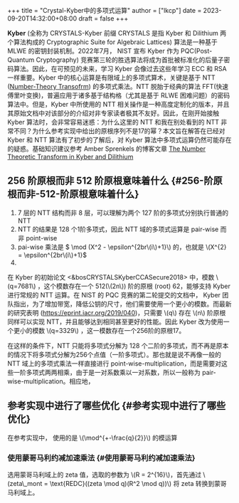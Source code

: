 +++
title = "Crystal-Kyber中的多项式运算"
author = ["lkcp"]
date = 2023-09-20T14:32:00+08:00
draft = false
+++

**Kyber** (全称为 CRYSTALS-Kyber 前缀 CRYSTALS 是指 Kyber 和 Dilithium 两个算法构成的 Cryptographic Suite for Algebraic Lattices) 算法是一种基于 MLWE 的密钥封装机制。2022年7月， NIST 宣布 Kyber 作为 PQC(Post-Quantum Cryptography) 竞赛第三轮的胜选算法将成为首批被标准化的后量子密码算法。因此，在可预见的未来，学习 Kyber 会像过去这些年学习 ECC 和 RSA 一样重要。Kyber 中的核心运算是有限域上的多项式算术，关键是基于 NTT ([Number-Theory Transofrm](https://www.google.com/url?sa=t&rct=j&q=&esrc=s&source=web&cd=&cad=rja&uact=8&ved=2ahUKEwjN5fOoyriBAxV5h1YBHXiYAs0QFnoECB4QAQ&url=https%3A%2F%2Fen.wikipedia.org%2Fwiki%2FDiscrete_Fourier_transform_over_a_ring&usg=AOvVaw1y5H8Od5Og_Kj-Qt5Pfpw6&opi=89978449)) 的多项式乘法。NTT 脱胎于经典的算法 FFT(快速傅里叶变换)，普遍应用于诸多基于结构格（尤其是基于 RLWE 困难问题）的密码算法中。但是，Kyber 中所使用的 NTT 相关操作是一种高度定制化的版本，并且其原始文档中对该部分的介绍对非专家读者极其不友好。因此，在刚开始接触 Kyber 算法时，会非常容易迷惑：为什么这里的 NTT 和我在别处看到的 NTT 非常不同？为什么参考实现中给出的原根序列不是17的幂？本文旨在解答在已经对 Kyber 和 NTT 算法有了初步的了解后，对 Kyber 算法中多项式运算仍然可能存在的疑惑。基础知识建议参考 Amber Sprenkels 的博客文章 [The Number Theoretic Transform in Kyber and Dilithium](https://electricdusk.com/ntt.html)


## 256 阶原根而非 512 阶原根意味着什么 {#256-阶原根而非-512-阶原根意味着什么}

1.  7 层的 NTT 结构而非 8 层，可以理解为两个 127 阶的多项式分别执行普通的 NTT
2.  NTT 的结果是 128 个1阶多项式，因此 NTT 域的多项式运算是 pair-wise 而非 point-wise
3.  pai-wise 乘法是 $ \mod (X^2 - \epsilon^{2br\\(i\\)+1}\\) 的，也就是 \\(X^{2} = \epsilon^{2br\\(i\\)+1}$
4.

在 Kyber 的初始论文 <&bosCRYSTALSKyberCCASecure2018> 中，模数 \\(q=7681\\) ，这个模数存在一个 512(\\(2n\\)) 阶的原根 (root) 62，能够支持 Kyber 进行常规的 NTT 运算。在 NIST 的 PQC 竞赛的第二轮提交的文档中， Kyber 团队指出，为了增加带宽，降低公钥的尺寸，他们需要使用一个更小的模数。而最新的研究表明 (<https://eprint.iacr.org/2019/040>)，只需要 \\(q\\) 存在 \\(n\\) 阶原根同样可以实现 NTT，并且能够达到相同甚至更好的性能。因此 Kyber 改为使用一个更小的模数 \\(q=3329\\) ，这一模数存在一个256阶的原根17。

在这样的条件下，NTT 只能将多项式分解为 128 个二阶的多项式，而不再是原本的情况下将多项式分解为256个点值（一阶多项式）。那也就是说不再像一般的 NTT 域上的多项式乘法一样直接进行 point-wise-multiplication，而是需要对这些一阶多项式两两相乘，由于是一对系数乘以一对系数，所以一般称为 pair-wise-multiplication。相应地，


## 参考实现中进行了哪些优化 {#参考实现中进行了哪些优化}

在参考实现中，
使用的是 \\(\mod^{+-\frac{q}{2}}\\) 的模运算


### 使用蒙哥马利约减加速乘法 {#使用蒙哥马利约减加速乘法}

选用蒙哥马利域上的 zeta 值，选取的参数为 \\(R = 2^{16}\\)，首先通过 \\(zeta\\\_mont = \text{REDC}((zeta \mod q)(R^2 \mod q))\\) 将 zeta 转换到蒙哥马利域上。
